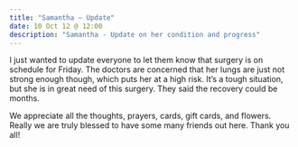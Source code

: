 ```yaml
---
title: "Samantha — Update"
date: 10 Oct 12 @ 12:00
description: "Samantha - Update on her condition and progress"
---
```


I just wanted to update everyone to let them know that surgery is on schedule for Friday. The doctors are concerned that her lungs are just not strong enough though, which puts her at a high risk. It’s a tough situation, but she is in great need of this surgery. They said the recovery could be months.

We appreciate all the thoughts, prayers, cards, gift cards, and flowers. Really we are truly blessed to have some many friends out here. Thank you all!